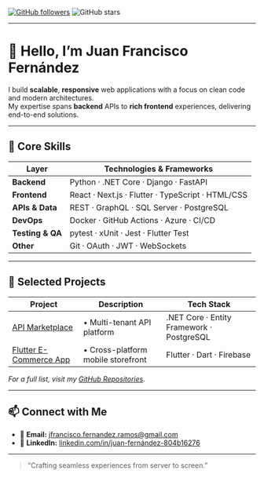 <!--
👋 Hi there, I’m Juan Francisco Fernández — Full-Stack Web Developer
-->

<!-- Badges -->
[![GitHub followers](https://img.shields.io/github/followers/jfcofer?label=Follow&style=social)](https://github.com/jfcofer)
![GitHub stars](https://img.shields.io/github/stars/jfcofer?style=social)

---

# 👋 Hello, I’m **Juan Francisco Fernández**

I build **scalable**, **responsive** web applications with a focus on clean code and modern architectures.  
My expertise spans **backend** APIs to **rich frontend** experiences, delivering end-to-end solutions.

---

## 🚀 Core Skills

| Layer              | Technologies & Frameworks                         |
| ------------------ | ------------------------------------------------- |
| **Backend**        | Python · .NET Core · Django · FastAPI             |
| **Frontend**       | React · Next.js · Flutter · TypeScript · HTML/CSS |
| **APIs & Data**    | REST · GraphQL · SQL Server · PostgreSQL          |
| **DevOps**         | Docker · GitHub Actions · Azure · CI/CD           |
| **Testing & QA**   | pytest · xUnit · Jest · Flutter Test              |
| **Other**          | Git · OAuth · JWT · WebSockets                    |

---

## 📂 Selected Projects

| Project                                            | Description                                      | Tech Stack                          |
| -------------------------------------------------- | ------------------------------------------------ | ----------------------------------- |
| [API Marketplace](https://github.cojm/jfcofer/api-marketplace)  | • Multi-tenant API platform                        | .NET Core · Entity Framework · PostgreSQL        |
| [Flutter E-Commerce App](https://github.com/jfcofer/flutter-shop)  | • Cross-platform mobile storefront                 | Flutter · Dart · Firebase                       |

_For a full list, visit my [GitHub Repositories](https://github.com/jfcofer?tab=repositories)._

---

## 📫 Connect with Me

- 📧 **Email:** [jfrancisco.fernandez.ramos@gmail.com](jfrancisco.fernandez.ramos@gmail.com)  
- 💼 **LinkedIn:** [linkedin.com/in/juan-fernández-804b16276](https://linkedin.com/in/juan-fernández-804b16276)  

---

> “Crafting seamless experiences from server to screen.”  
